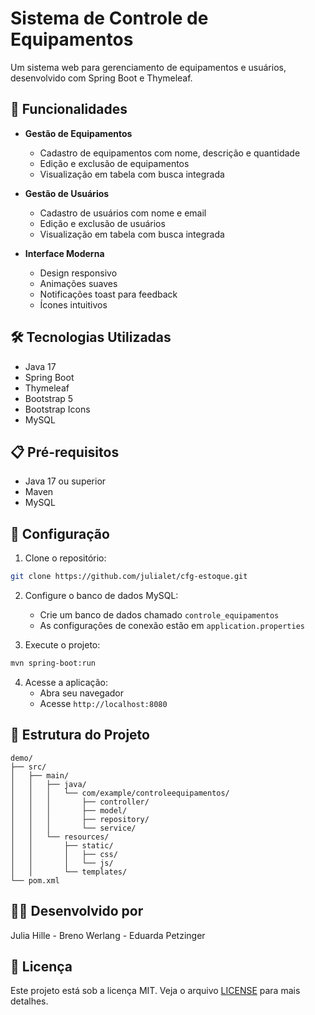 # Sistema de Controle de Equipamentos

Um sistema web para gerenciamento de equipamentos e usuários, desenvolvido com Spring Boot e Thymeleaf.

## 🚀 Funcionalidades

- **Gestão de Equipamentos**
  - Cadastro de equipamentos com nome, descrição e quantidade
  - Edição e exclusão de equipamentos
  - Visualização em tabela com busca integrada

- **Gestão de Usuários**
  - Cadastro de usuários com nome e email
  - Edição e exclusão de usuários
  - Visualização em tabela com busca integrada

- **Interface Moderna**
  - Design responsivo
  - Animações suaves
  - Notificações toast para feedback
  - Ícones intuitivos

## 🛠️ Tecnologias Utilizadas

- Java 17
- Spring Boot
- Thymeleaf
- Bootstrap 5
- Bootstrap Icons
- MySQL

## 📋 Pré-requisitos

- Java 17 ou superior
- Maven
- MySQL

## 🔧 Configuração

1. Clone o repositório:
```bash
git clone https://github.com/julialet/cfg-estoque.git
```

2. Configure o banco de dados MySQL:
   - Crie um banco de dados chamado `controle_equipamentos`
   - As configurações de conexão estão em `application.properties`

3. Execute o projeto:
```bash
mvn spring-boot:run
```

4. Acesse a aplicação:
   - Abra seu navegador
   - Acesse `http://localhost:8080`

## 📝 Estrutura do Projeto

```
demo/
├── src/
│   ├── main/
│   │   ├── java/
│   │   │   └── com/example/controleequipamentos/
│   │   │       ├── controller/
│   │   │       ├── model/
│   │   │       ├── repository/
│   │   │       └── service/
│   │   └── resources/
│   │       ├── static/
│   │       │   ├── css/
│   │       │   └── js/
│   │       └── templates/
└── pom.xml
```

## 👩‍💻 Desenvolvido por

Julia Hille - Breno Werlang - Eduarda Petzinger

## 📄 Licença

Este projeto está sob a licença MIT. Veja o arquivo [LICENSE](LICENSE) para mais detalhes. 
